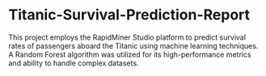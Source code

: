 # Titanic-Survival-Prediction-Report
This project employs the RapidMiner Studio platform to predict survival rates of passengers aboard the Titanic using machine learning techniques. A Random Forest algorithm was utilized for its high-performance metrics and ability to handle complex datasets.
